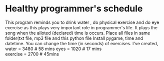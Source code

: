 # Healthy programmer's schedule
This program reminds you to drink water , do physical exercise and do eye exercise as this plays very important role in programmer's life.
It plays the song when the alloted (declared) time is occurs.
Place all files in same folder(txt file, mp3 file and this python file
Install pygame, time and datetime.
You can change the time (in seconds) of exercises.
I've created, 
water = 3480 # 58 mins
eyes = 1020 # 17 mins  
exercise = 2700 # 45mins
